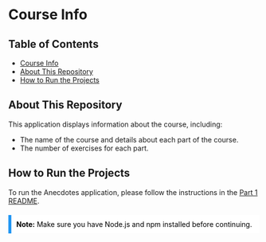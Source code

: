 # Course Info

## Table of Contents

- [Course Info](#course-info)
- [About This Repository](#about-this-repository)
- [How to Run the Projects](#how-to-run-the-projects)

## About This Repository

This application displays information about the course, including:
- The name of the course and details about each part of the course.
- The number of exercises for each part.

## How to Run the Projects

To run the Anecdotes application, please follow the instructions in the [Part 1 README](../README.md#how-to-run-the-projects).

<div style="background-color: #ffffff; border-left: 6px solid #2196F3; padding: 10px; color: #000000; margin: 20px 0;">
  <strong>Note:</strong> Make sure you have Node.js and npm installed before continuing.
</div>
